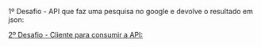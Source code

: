 1º Desafio - API que faz uma pesquisa no google e devolve o resultado em json: 
<a href="https://apisearch.azurewebsites.net/?search=troca" target="_blank">

2º Desafio - Cliente para consumir a API:
<a href="https://api-busca.vercel.app/" target="_blank">
